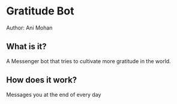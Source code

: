 # Gratitude Bot
Author: Ani Mohan

## What is it?
A Messenger bot that tries to cultivate more gratitude in the world. 

## How does it work? 
Messages you at the end of every day
